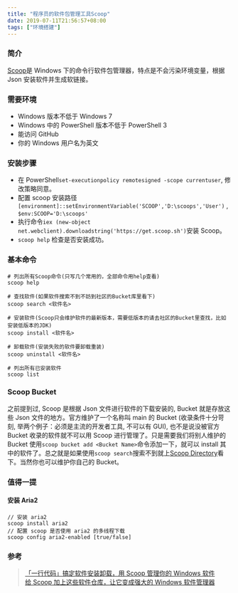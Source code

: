```yaml
---
title: "程序员的软件包管理工具Scoop"
date: 2019-07-11T21:56:57+08:00
tags: ["环境搭建"]
---
```


### 简介

[Scoop](https://scoop.sh/)是 Windows 下的命令行软件包管理器，特点是不会污染环境变量，根据 Json 安装软件并生成软链接。

### 需要环境

- Windows 版本不低于 Windows 7
- Windows 中的 PowerShell 版本不低于 PowerShell 3
- 能访问 GitHub
- 你的 Windows 用户名为英文

### 安装步骤

- 在 PowerShell`set-executionpolicy remotesigned -scope currentuser`, 修改策略同意。
- 配置 scoop 安装路径 `[environment]::setEnvironmentVariable('SCOOP','D:\scoops','User')` , `$env:SCOOP='D:\scoops'`
- 执行命令`iex (new-object net.webclient).downloadstring('https://get.scoop.sh')`安装 Scoop。
- `scoop help` 检查是否安装成功。

### 基本命令

```
# 列出所有Scoop命令(只写几个常用的，全部命令用help查看)
scoop help

# 查找软件(如果软件搜索不到不妨到社区的Bucket库里看下)
scoop search <软件名>

# 安装软件(Scoop只会维护软件的最新版本，需要低版本的请去社区的Bucket里查找，比如安装低版本的JDK)
scoop install <软件名>

# 卸载软件(安装失败的软件要卸载重装)
scoop uninstall <软件名>

# 列出所有已安装软件
scoop list
```

### Scoop Bucket

之前提到过, Scoop 是根据 Json 文件进行软件的下载安装的, Bucket 就是存放这些 Json 文件的地方。官方维护了一个名称叫 main 的 Bucket (收录条件十分苛刻, 举两个例子：必须是主流的开发者工具, 不可以有 GUI), 也不是说没被官方 Bucket 收录的软件就不可以用 Scoop 进行管理了。只是需要我们将别人维护的 Bucket 使用`scoop bucket add <Bucket Name>`命令添加一下，就可以 install 其中的软件了。总之就是如果使用`scoop search`搜索不到就上[Scoop Directory](https://github.com/rasa/scoop-directory/blob/master/by-score.md)看下。当然你也可以维护你自己的 Bucket。

### 值得一提

#### 安装 Aria2

```
// 安装 aria2
scoop install aria2
// 配置 scoop 是否使用 aria2 的多线程下载
scoop config aria2-enabled [true/false]
```

### 参考

> [「一行代码」搞定软件安装卸载，用 Scoop 管理你的 Windows 软件](https://sspai.com/post/52496)  
> [给 Scoop 加上这些软件仓库，让它变成强大的 Windows 软件管理器](https://sspai.com/post/52710)
